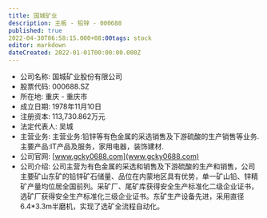 ```yaml
---
title: 国城矿业
description: 主板 - 铅锌 - 000688
published: true
2022-04-30T06:58:15.000+08:00tags: stock
editor: markdown
dateCreated: 2022-01-01T00:00:00.000Z
---
```


- 公司名称: 国城矿业股份有限公司
- 股票代码: 000688.SZ
- 所在地: 重庆 - 重庆市
- 成立日期: 1978年11月10日
- 注册资本: 113,730.862万元
- 法定代表人: 吴城
- 主营业务: 主营业务:铅锌等有色金属的采选销售及下游硫酸的生产销售等业务.主要产品:IT产品及服务，家用电器，装饰建材.
- 公司官网: [www.gcky0688.com](www.gcky0688.com)
- 公司介绍: 公司主营为有色金属的采选和销售及下游硫酸的生产和销售，公司主要矿山东矿的铅锌矿石储量、品位在内蒙地区具有优势，单一矿山铅、锌精矿产量均位居全国前列。采矿厂、尾矿库获得安全生产标准化二级企业证书，选矿厂获得安全生产标准化三级企业证书。东矿生产设备先进，采用直径6.4*3.3m半磨机，实现了选矿全流程自动化。


